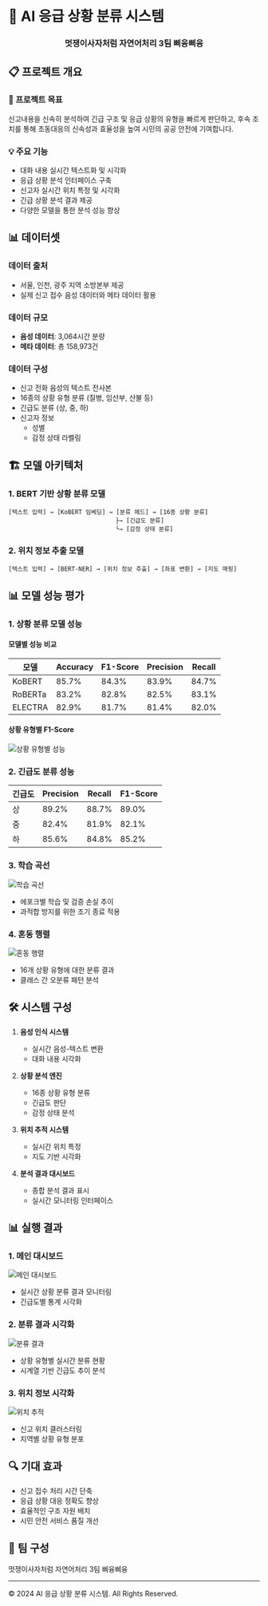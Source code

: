 # 🚨 AI 응급 상황 분류 시스템

<div align="center">
  <h3>멋쟁이사자처럼 자연어처리 3팀 삐융삐융</h3>
</div>

## 📋 프로젝트 개요

### 🎯 프로젝트 목표
신고내용을 신속히 분석하여 긴급 구조 및 응급 상황의 유형을 빠르게 판단하고, 후속 조치를 통해 초동대응의 신속성과 효율성을 높여 시민의 공공 안전에 기여합니다.

### 💡 주요 기능
- 대화 내용 실시간 텍스트화 및 시각화
- 응급 상황 분석 인터페이스 구축
- 신고자 실시간 위치 특정 및 시각화
- 긴급 상황 분석 결과 제공
- 다양한 모델을 통한 분석 성능 향상

## 📊 데이터셋

### 데이터 출처
- 서울, 인천, 광주 지역 소방본부 제공
- 실제 신고 접수 음성 데이터와 메타 데이터 활용

### 데이터 규모
- **음성 데이터**: 3,064시간 분량
- **메타 데이터**: 총 158,973건

### 데이터 구성
- 신고 전화 음성의 텍스트 전사본
- 16종의 상황 유형 분류 (질병, 임산부, 산불 등)
- 긴급도 분류 (상, 중, 하)
- 신고자 정보
  - 성별
  - 감정 상태 라벨링

## 🏗️ 모델 아키텍처

### 1. BERT 기반 상황 분류 모델
```
[텍스트 입력] → [KoBERT 임베딩] → [분류 헤드] → [16종 상황 분류]
                              ├→ [긴급도 분류]
                              └→ [감정 상태 분류]
```

### 2. 위치 정보 추출 모델
```
[텍스트 입력] → [BERT-NER] → [위치 정보 추출] → [좌표 변환] → [지도 매핑]
```

## 📊 모델 성능 평가

### 1. 상황 분류 모델 성능

#### 모델별 성능 비교
| 모델 | Accuracy | F1-Score | Precision | Recall |
|------|----------|-----------|------------|---------|
| KoBERT | 85.7% | 84.3% | 83.9% | 84.7% |
| RoBERTa | 83.2% | 82.8% | 82.5% | 83.1% |
| ELECTRA | 82.9% | 81.7% | 81.4% | 82.0% |

#### 상황 유형별 F1-Score
![상황 유형별 성능](/images/category_performance.png)

### 2. 긴급도 분류 성능
| 긴급도 | Precision | Recall | F1-Score |
|--------|------------|---------|-----------|
| 상 | 89.2% | 88.7% | 89.0% |
| 중 | 82.4% | 81.9% | 82.1% |
| 하 | 85.6% | 84.8% | 85.2% |

### 3. 학습 곡선
![학습 곡선](/images/learning_curve.png)
- 에포크별 학습 및 검증 손실 추이
- 과적합 방지를 위한 조기 종료 적용

### 4. 혼동 행렬
![혼동 행렬](/images/confusion_matrix.png)
- 16개 상황 유형에 대한 분류 결과
- 클래스 간 오분류 패턴 분석

## 🛠️ 시스템 구성

1. **음성 인식 시스템**
   - 실시간 음성-텍스트 변환
   - 대화 내용 시각화

2. **상황 분석 엔진**
   - 16종 상황 유형 분류
   - 긴급도 판단
   - 감정 상태 분석

3. **위치 추적 시스템**
   - 실시간 위치 특정
   - 지도 기반 시각화

4. **분석 결과 대시보드**
   - 종합 분석 결과 표시
   - 실시간 모니터링 인터페이스

## 📊 실행 결과

### 1. 메인 대시보드
![메인 대시보드](/images/dashboard.png)
- 실시간 상황 분류 결과 모니터링
- 긴급도별 통계 시각화

### 2. 분류 결과 시각화
![분류 결과](/images/classification.png)
- 상황 유형별 실시간 분류 현황
- 시계열 기반 긴급도 추이 분석

### 3. 위치 정보 시각화
![위치 추적](/images/location.png)
- 신고 위치 클러스터링
- 지역별 상황 유형 분포

## 🔍 기대 효과

- 신고 접수 처리 시간 단축
- 응급 상황 대응 정확도 향상
- 효율적인 구조 자원 배치
- 시민 안전 서비스 품질 개선

## 👥 팀 구성
멋쟁이사자처럼 자연어처리 3팀 삐융삐융

---

© 2024 AI 응급 상황 분류 시스템. All Rights Reserved.
